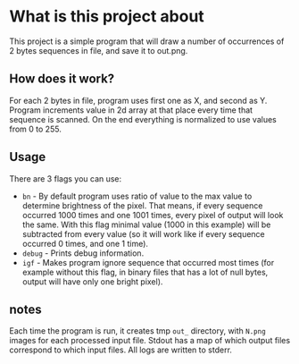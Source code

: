 # What is this project about
This project is a simple program that will draw a number of occurrences of 2 bytes sequences in file, and save it to out.png.

## How does it work?
For each 2 bytes in file, program uses first one as X, and second as Y.
Program increments value in 2d array at that place every time that sequence is scanned.
On the end everything is normalized to use values from 0 to 255.

## Usage
There are 3 flags you can use:
- `bn` - By default program uses ratio of value to the max value to determine brightness of the pixel. That means, if every sequence occurred 1000 times and one 1001 times, every pixel of output will look the same. With this flag minimal value (1000 in this example) will be subtracted from every value (so it will work like if every sequence occurred 0 times, and one 1 time).
- `debug` - Prints debug information.
- `igf` - Makes program ignore sequence that occurred most times (for example without this flag, in binary files that has a lot of null bytes, output will have only one bright pixel).

## notes
Each time the program is run, it creates tmp `out_` directory, with `N.png` images for each processed input file.
Stdout has a map of which output files correspond to which input files.
All logs are written to stderr.
